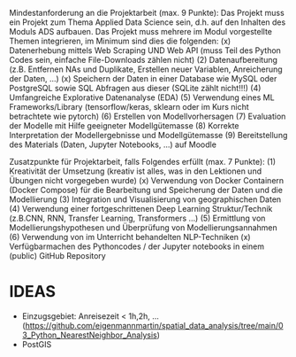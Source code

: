 Mindestanforderung an die Projektarbeit (max. 9 Punkte):
Das Projekt muss ein Projekt zum Thema Applied Data Science sein, d.h. auf den Inhalten des Moduls ADS aufbauen.
Das Projekt muss mehrere im Modul vorgestellte Themen integrieren, im Minimum sind dies die folgenden:
(x) Datenerhebung mittels Web Scraping UND Web API (muss Teil des Python Codes sein, einfache File-Downloads zählen nicht)
(2) Datenaufbereitung (z.B. Entfernen NAs und Duplikate, Erstellen neuer Variablen, Anreicherung der Daten, ...)
(x) Speichern der Daten in einer Database wie MySQL oder PostgreSQL sowie SQL Abfragen aus dieser (SQLite zählt nicht!!!)
(4) Umfangreiche Explorative Datenanalyse (EDA)
(5) Verwendung eines ML Frameworks/Library (tensorflow/keras, sklearn oder im Kurs nicht betrachtete wie pytorch)
(6) Erstellen von Modellvorhersagen
(7) Evaluation der Modelle mit Hilfe geeigneter Modellgütemasse
(8) Korrekte Interpretation der Modellergebnisse und Modellgütemasse
(9) Bereitstellung des Materials (Daten, Jupyter Notebooks, ...) auf Moodle

Zusatzpunkte für Projektarbeit, falls Folgendes erfüllt (max. 7 Punkte):
(1) Kreativität der Umsetzung (kreativ ist alles, was in den Lektionen und Übungen nicht vorgegeben wurde)
(x) Verwendung von Docker Containern (Docker Compose) für die Bearbeitung und Speicherung der Daten und die Modellierung
(3) Integration und Visualisierung von geographischen Daten
(4) Verwendung einer fortgeschrittenen Deep Learning Struktur/Technik (z.B.CNN, RNN, Transfer Learning, Transformers …)
(5) Ermittlung von Modellierungshypothesen und Überprüfung von Modellierungsannahmen
(6) Verwendung von im Unterricht behandelten NLP-Techniken
(x) Verfügbarmachen des Pythoncodes / der Jupyter notebooks in einem (public) GitHub Repository




# IDEAS

- Einzugsgebiet: Anreisezeit < 1h,2h, ...  (https://github.com/eigenmannmartin/spatial_data_analysis/tree/main/03_Python_NearestNeighbor_Analysis)
- PostGIS